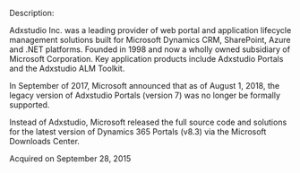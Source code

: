 Description:

Adxstudio Inc. was a leading provider of web portal and application lifecycle management solutions built for Microsoft Dynamics CRM, SharePoint, Azure and .NET platforms. Founded in 1998 and now a wholly owned subsidiary of Microsoft Corporation. Key application products include Adxstudio Portals and the Adxstudio ALM Toolkit.

In September of 2017, Microsoft announced that as of August 1, 2018, the legacy version of Adxstudio Portals (version 7) was no longer be formally supported.

Instead of Adxstudio, Microsoft released the full source code and solutions for the latest version of Dynamics 365 Portals (v8.3) via the Microsoft Downloads Center.

Acquired on September 28, 2015